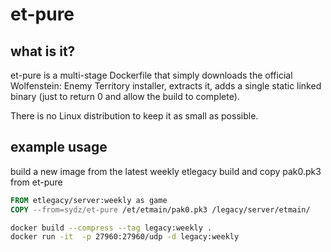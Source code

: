 # et-pure
## what is it?
et-pure is a multi-stage Dockerfile that simply downloads the official Wolfenstein: Enemy Territory installer, extracts it, adds a single static linked binary (just to return 0 and allow the build to complete). 

There is no Linux distribution to keep it as small as possible.

## example usage
build a new image from the latest weekly etlegacy build and copy pak0.pk3 from et-pure
```Dockerfile
FROM etlegacy/server:weekly as game
COPY --from=sydz/et-pure /et/etmain/pak0.pk3 /legacy/server/etmain/
```

```sh
docker build --compress --tag legacy:weekly .
docker run -it  -p 27960:27960/udp -d legacy:weekly
```

